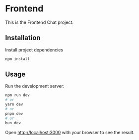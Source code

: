 # Frontend

This is the Frontend Chat project.

## Installation

Install project dependencies
```bash
npm install
```

## Usage

Run the development server:

```bash
npm run dev
# or
yarn dev
# or
pnpm dev
# or
bun dev
```

Open [http://localhost:3000](http://localhost:3000) with your browser to see the result.
